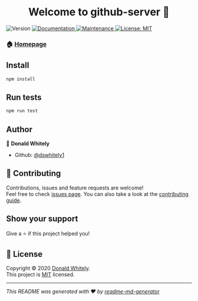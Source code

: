 <h1 align="center">Welcome to github-server 👋</h1>
<p>
  <img alt="Version" src="https://img.shields.io/badge/version-1.0.0-blue.svg?cacheSeconds=2592000" />
  <a href="https://github.com/dswhitely1/github-reporter-server#readme" target="_blank">
    <img alt="Documentation" src="https://img.shields.io/badge/documentation-yes-brightgreen.svg" />
  </a>
  <a href="https://github.com/dswhitely1/github-reporter-server/graphs/commit-activity" target="_blank">
    <img alt="Maintenance" src="https://img.shields.io/badge/Maintained%3F-yes-green.svg" />
  </a>
  <a href="https://github.com/dswhitely1/github-reporter-server/blob/master/LICENSE" target="_blank">
    <img alt="License: MIT" src="https://img.shields.io/github/license/dswhitely1/github-server" />
  </a>
</p>

### 🏠 [Homepage](https://github.com/dswhitely1/github-reporter-server#readme)

## Install

```sh
npm install
```

## Run tests

```sh
npm run test
```

## Author

👤 **Donald Whitely**

* Github: [@dswhitely1](https://github.com/dswhitely1)

## 🤝 Contributing

Contributions, issues and feature requests are welcome!<br />Feel free to check [issues page](https://github.com/dswhitely1/github-reporter-server/issues). You can also take a look at the [contributing guide](https://github.com/dswhitely1/github-reporter-server/blob/master/CONTRIBUTING.md).

## Show your support

Give a ⭐️ if this project helped you!

## 📝 License

Copyright © 2020 [Donald Whitely](https://github.com/dswhitely1).<br />
This project is [MIT](https://github.com/dswhitely1/github-reporter-server/blob/master/LICENSE) licensed.

***
_This README was generated with ❤️ by [readme-md-generator](https://github.com/kefranabg/readme-md-generator)_